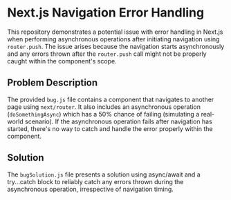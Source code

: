 # Next.js Navigation Error Handling

This repository demonstrates a potential issue with error handling in Next.js when performing asynchronous operations after initiating navigation using `router.push`.  The issue arises because the navigation starts asynchronously and any errors thrown after the `router.push` call might not be properly caught within the component's scope.

## Problem Description

The provided `bug.js` file contains a component that navigates to another page using `next/router`. It also includes an asynchronous operation (`doSomethingAsync`) which has a 50% chance of failing (simulating a real-world scenario). If the asynchronous operation fails after navigation has started, there's no way to catch and handle the error properly within the component.

## Solution

The `bugSolution.js` file presents a solution using async/await and a try...catch block to reliably catch any errors thrown during the asynchronous operation, irrespective of navigation timing.